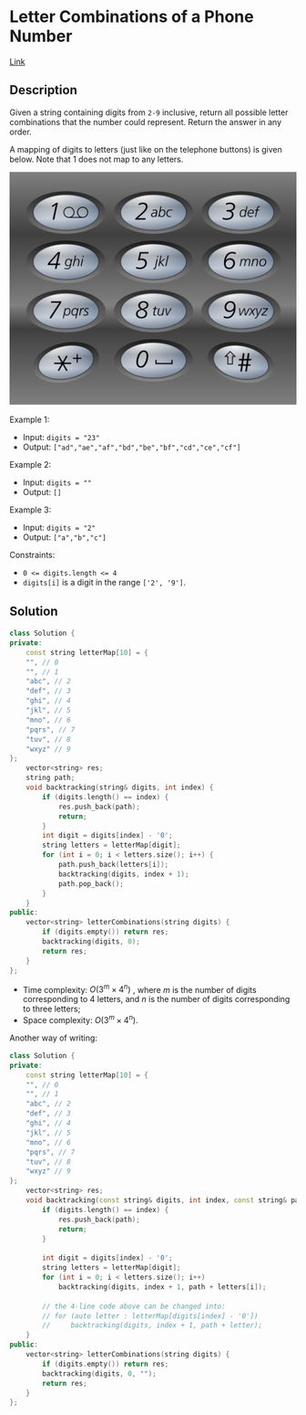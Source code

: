 # Letter Combinations of a Phone Number

[Link](https://leetcode.com/problems/letter-combinations-of-a-phone-number/description/)

## Description

Given a string containing digits from `2-9` inclusive, return all possible letter combinations that the number could represent. Return the answer in any order.

A mapping of digits to letters (just like on the telephone buttons) is given below. Note that 1 does not map to any letters.

![digits](./1200px-telephone-keypad2svg.png)

Example 1:

- Input: `digits = "23"`
- Output: `["ad","ae","af","bd","be","bf","cd","ce","cf"]`

Example 2:

- Input: `digits = ""`
- Output: `[]`

Example 3:

- Input: `digits = "2"`
- Output: `["a","b","c"]`

Constraints:

- `0 <= digits.length <= 4`
- `digits[i]` is a digit in the range `['2', '9']`.

## Solution

```C++
class Solution {
private:
    const string letterMap[10] = {
    "", // 0
    "", // 1
    "abc", // 2
    "def", // 3
    "ghi", // 4
    "jkl", // 5
    "mno", // 6
    "pqrs", // 7
    "tuv", // 8
    "wxyz" // 9
};
    vector<string> res;
    string path;
    void backtracking(string& digits, int index) {
        if (digits.length() == index) {
            res.push_back(path);
            return;
        }
        int digit = digits[index] - '0';
        string letters = letterMap[digit];
        for (int i = 0; i < letters.size(); i++) {
            path.push_back(letters[i]);
            backtracking(digits, index + 1);
            path.pop_back();
        }
    }
public:
    vector<string> letterCombinations(string digits) {
        if (digits.empty()) return res;
        backtracking(digits, 0);
        return res;
    }
};
```

- Time complexity: $O(3^m \times 4^n)$ , where $m$ is the number of digits corresponding to 4 letters, and $n$ is the number of digits corresponding to three letters;
- Space complexity: $O(3^m \times 4^n)$.

Another way of writing:

```C++
class Solution {
private:
    const string letterMap[10] = {
    "", // 0
    "", // 1
    "abc", // 2
    "def", // 3
    "ghi", // 4
    "jkl", // 5
    "mno", // 6
    "pqrs", // 7
    "tuv", // 8
    "wxyz" // 9
};
    vector<string> res;
    void backtracking(const string& digits, int index, const string& path) {
        if (digits.length() == index) {
            res.push_back(path);
            return;
        }

        int digit = digits[index] - '0';
        string letters = letterMap[digit];
        for (int i = 0; i < letters.size(); i++)
            backtracking(digits, index + 1, path + letters[i]);

        // the 4-line code above can be changed into:
        // for (auto letter : letterMap[digits[index] - '0'])
        //     backtracking(digits, index + 1, path + letter);
    }
public:
    vector<string> letterCombinations(string digits) {
        if (digits.empty()) return res;
        backtracking(digits, 0, "");
        return res;
    }
};
```

